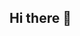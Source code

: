 ## Hi there 👋

<!--
**lopezr1692/lopezr1692** is a ✨ _special_ ✨ repository because its `README.md` (this file) appears on your GitHub profile.

Here are some ideas to get you started:

- 🔭 I am currently working on ... In my own company.
- 🌱 I am currently learning ... About git
- 👯 I'm looking to collaborate on ... Technology infrastructure projects.
- 🤔 I am looking for help with ... more knowledge
- 💬 Ask me about ... servers, networking and storage.
- 📫 How to contact me: ... not at the moment.
- 😄 Pronouns: ... no
- ⚡ Fun fact: ... not that one.
-->

